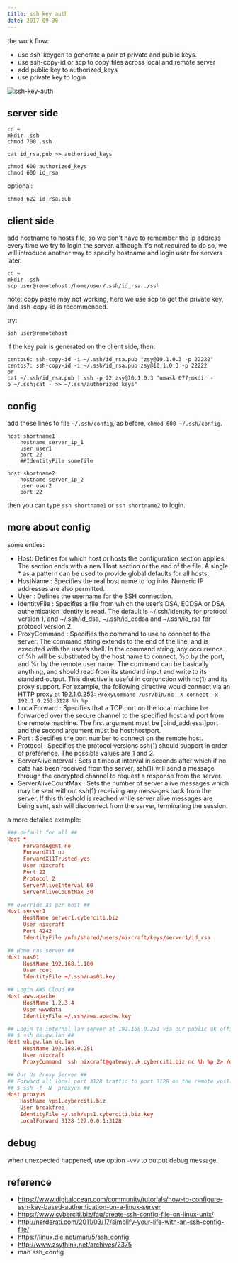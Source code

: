 ```yaml
---
title: ssh key auth
date: 2017-09-30
---
```


the work flow:
* use ssh-keygen to generate a pair of private and public keys.
* use ssh-copy-id or scp to copy files across local and remote server
* add public key to authorized_keys
* use private key to login

![ssh-key-auth](ssh-key-auth-flow.png)

## server side

```
cd ~
mkdir .ssh
chmod 700 .ssh

cat id_rsa.pub >> authorized_keys

chmod 600 authorized_keys
chmod 600 id_rsa
```

optional:
```
chmod 622 id_rsa.pub
```

## client side

add hostname to hosts file, so we don't have to remember the ip address every time we try to login the server.
although it's not required to do so, we will introduce another way to specify hostname and login user for servers later.

```
cd ~
mkdir .ssh
scp user@remotehost:/home/user/.ssh/id_rsa ./ssh
```

note: copy paste may not working, here we use scp to get the private key, and ssh-copy-id is recommended.

try:

```
ssh user@remotehost
```

if the key pair is generated on the client side, then:
```
centos6: ssh-copy-id -i ~/.ssh/id_rsa.pub "zsy@10.1.0.3 -p 22222"
centos7: ssh-copy-id -i ~/.ssh/id_rsa.pub zsy@10.1.0.3 -p 22222
or
cat ~/.ssh/id_rsa.pub | ssh -p 22 zsy@10.1.0.3 "umask 077;mkdir -p ~/.ssh;cat - >> ~/.ssh/authorized_keys"
```

## config

add these lines to file `~/.ssh/config`, as before, `chmod 600 ~/.ssh/config`.

```ssh_config
host shortname1
    hostname server_ip_1
    user user1
    port 22
    ##IdentityFile somefile

host shortname2
    hostname server_ip_2
    user user2
    port 22
```

then you can type `ssh shortname1` or `ssh shortname2` to login.

## more about config

some enties:

* Host: Defines for which host or hosts the configuration section applies. The section ends with a new Host section or the end of the file. A single * as a pattern can be used to provide global defaults for all hosts.
* HostName : Specifies the real host name to log into. Numeric IP addresses are also permitted.
* User : Defines the username for the SSH connection.
* IdentityFile : Specifies a file from which the user’s DSA, ECDSA or DSA authentication identity is read. The default is ~/.ssh/identity for protocol version 1, and ~/.ssh/id_dsa, ~/.ssh/id_ecdsa and ~/.ssh/id_rsa for protocol version 2.
* ProxyCommand : Specifies the command to use to connect to the server. The command string extends to the end of the line, and is executed with the user’s shell. In the command string, any occurrence of %h will be substituted by the host name to connect, %p by the port, and %r by the remote user name. The command can be basically anything, and should read from its standard input and write to its standard output. This directive is useful in conjunction with nc(1) and its proxy support. For example, the following directive would connect via an HTTP proxy at 192.1.0.253: `ProxyCommand /usr/bin/nc -X connect -x 192.1.0.253:3128 %h %p`
* LocalForward : Specifies that a TCP port on the local machine be forwarded over the secure channel to the specified host and port from the remote machine. The first argument must be [bind_address:]port and the second argument must be host:hostport.
* Port : Specifies the port number to connect on the remote host.
* Protocol : Specifies the protocol versions ssh(1) should support in order of preference. The possible values are 1 and 2.
* ServerAliveInterval : Sets a timeout interval in seconds after which if no data has been received from the server, ssh(1) will send a message through the encrypted channel to request a response from the server.
* ServerAliveCountMax : Sets the number of server alive messages which may be sent without ssh(1) receiving any messages back from the server. If this threshold is reached while server alive messages are being sent, ssh will disconnect from the server, terminating the session.

a more detailed example:

```conf
### default for all ##
Host *
     ForwardAgent no
     ForwardX11 no
     ForwardX11Trusted yes
     User nixcraft
     Port 22
     Protocol 2
     ServerAliveInterval 60
     ServerAliveCountMax 30

## override as per host ##
Host server1
     HostName server1.cyberciti.biz
     User nixcraft
     Port 4242
     IdentityFile /nfs/shared/users/nixcraft/keys/server1/id_rsa

## Home nas server ##
Host nas01
     HostName 192.168.1.100
     User root
     IdentityFile ~/.ssh/nas01.key

## Login AWS Cloud ##
Host aws.apache
     HostName 1.2.3.4
     User wwwdata
     IdentityFile ~/.ssh/aws.apache.key

## Login to internal lan server at 192.168.0.251 via our public uk office ssh based gateway using ##
## $ ssh uk.gw.lan ##
Host uk.gw.lan uk.lan
     HostName 192.168.0.251
     User nixcraft
     ProxyCommand  ssh nixcraft@gateway.uk.cyberciti.biz nc %h %p 2> /dev/null

## Our Us Proxy Server ##
## Forward all local port 3128 traffic to port 3128 on the remote vps1.cyberciti.biz server ##
## $ ssh -f -N  proxyus ##
Host proxyus
    HostName vps1.cyberciti.biz
    User breakfree
    IdentityFile ~/.ssh/vps1.cyberciti.biz.key
    LocalForward 3128 127.0.0.1:3128
```

## debug

when unexpected happened, use option `-vvv` to output debug message.

## reference

* https://www.digitalocean.com/community/tutorials/how-to-configure-ssh-key-based-authentication-on-a-linux-server
* https://www.cyberciti.biz/faq/create-ssh-config-file-on-linux-unix/
* http://nerderati.com/2011/03/17/simplify-your-life-with-an-ssh-config-file/
* https://linux.die.net/man/5/ssh_config
* http://www.zsythink.net/archives/2375
* man ssh_config

